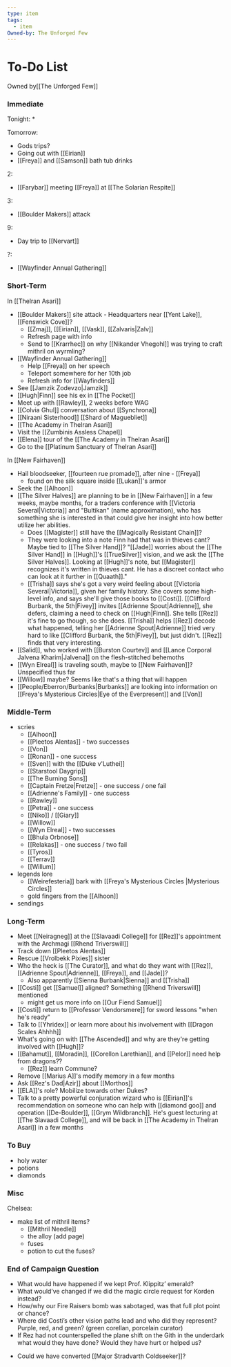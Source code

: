 ```yaml
---
type: item
tags:
  - item
Owned-by: The Unforged Few
---
```

# To-Do List
<span class="dataview inline-field"><span class="inline-field-key">Owned by</span><span class="inline-field-value">[[The Unforged Few]]</span></span>

### Immediate

Tonight:
* 

Tomorrow:
* Gods trips? 
* Going out with [[Eirian]] 
* [[Freya]] and [[Samson]] bath tub drinks

2:
* [[Farybar]] meeting [[Freya]] at [[The Solarian Respite]]

3:
* [[Boulder Makers]] attack

9:
* Day trip to [[Nervart]] 

?:
* [[Wayfinder Annual Gathering]]

### Short-Term
In [[Thelran Asari]]
 * [[Boulder Makers]] site attack - Headquarters near [[Yent Lake]], [[Fenswick Cove]]?
	 * [[Zmaj]], [[Eirian]], [[Vask]], [[Zalvaris|Zalv]]
	 * Refresh page with info
	 * Send to [[Krarrhec]] on why [[Nikander Vhegohl]] was trying to craft mithril on wyrmling?
 * [[Wayfinder Annual Gathering]]
	 * Help [[Freya]] on her speech
	 * Teleport somewhere for her 10th job
	 * Refresh info for [[Wayfinders]] 
 * See [[Jamzik Zodevzo|Jamzik]]
 * [[Hugh|Finn]] see his ex in [[The Pocket]]
 * Meet up with [[Rawley]], 2 weeks before WAG
 * [[Colvia Ghul]] conversation about [[Synchrona]]
 * [[Niraani Sisterhood]] [[Shard of Maguebliet]] 
 * [[The Academy in Thelran Asari]] 
 * Visit the [[Zumbinis Assless Chapel]] 
 * [[Elena]] tour of the [[The Academy in Thelran Asari]] 
 * Go to the [[Platinum Sanctuary of Thelran Asari]]

In [[New Fairhaven]]
* Hail bloodseeker, [[fourteen rue promade]], after nine - [[Freya]]
	* found on the silk square inside [[Lukan]]'s armor
* Seek the [[Alhoon]] 
* [[The Silver Halves]] are planning to be in [[New Fairhaven]] in a few weeks, maybe months, for a traders conference with [[Victoria Several|Victoria]] and "Bultikan" (name approximation), who has something she is interested in that could give her insight into how better utilize her abilities.
	* Does [[Magister]] still have the [[Magically Resistant Chain]]? 
	* They were looking into a note Finn had that was in thieves cant? Maybe tied to [[The Silver Hand]]? "[[Jade]] worries about the [[The Silver Hand]] in [[Hugh]]'s [[TrueSilver]] vision, and we ask the [[The Silver Halves]]. Looking at [[Hugh]]'s note, but [[Magister]] recognizes it's written in thieves cant. He has a discreet contact who can look at it further in [[Quaath]]."
	* [[Trisha]] says she's got a very weird feeling about [[Victoria Several|Victoria]], given her family history. She covers some high-level info, and says she'll give those books to [[Costi]]. [[Clifford Burbank, the 5th|Fivey]] invites [[Adrienne Spout|Adrienne]], she defers, claiming a need to check on [[Hugh|Finn]]. She tells [[Rez]] it's fine to go though, so she does. [[Trisha]] helps [[Rez]] decode what happened, telling her [[Adrienne Spout|Adrienne]] tried very hard to like [[Clifford Burbank, the 5th|Fivey]], but just didn't. [[Rez]] finds that very interesting. 
* [[Salid]], who worked with [[Burston Courtev]] and [[Lance Corporal Jalvena Kharim|Jalvena]] on the flesh-stitched behemoths
* [[Wyn Elreal]] is traveling south, maybe to [[New Fairhaven]]? Unspecified thus far
* [[Willow]] maybe? Seems like that's a thing that will happen
* [[People/Eberron/Burbanks|Burbanks]] are looking into information on [[Freya's Mysterious Circles|Eye of the Everpresent]] and [[Von]]

### Middle-Term
* scries
	* [[Alhoon]]
	* [[Pleetos Alentas]] - two successes
	* [[Von]]
	* [[Ronan]] - one success
	* [[Sven]] with the [[Duke v'Luthei]]
	* [[Starstool Daygrip]]
	* [[The Burning Sons]] 
	* [[Captain Fretze|Fretze]] - one success / one fail
	* [[Adrienne's Family]] - one success
	* [[Rawley]] 
	* [[Petra]] - one success
	* [[Niko]] / [[Giary]]
	* [[Willow]] 
	* [[Wyn Elreal]] - two successes
	* [[Bhula Orbnose]]
	* [[Relakas]] -  one success / two fail
	* [[Tyros]]
	* [[Terrav]]
	* [[Willum]]
* legends lore
	* [[Weirefesteria]] bark with [[Freya's Mysterious Circles |Mysterious Circles]]
	* gold fingers from the [[Alhoon]]
* sendings

### Long-Term
* Meet [[Neiragneg]] at the [[Slavaadi College]] for [[Rez]]'s appointment with the Archmagi [[Rhend Triverswill]]
* Track down [[Pleetos Alentas]]
* Rescue [[Vrolbekk Pixies]] sister
* Who the heck is [[The Curator]], and what do they want with [[Rez]], [[Adrienne Spout|Adrienne]], [[Freya]], and [[Jade]]? 
	* Also apparently [[Sienna Burbank|Sienna]] and [[Trisha]]
* [[Costi]] get [[Samuel]] aligned? Something [[Rhend Triverswill]] mentioned
	* might get us more info on [[Our Fiend Samuel]]
*  [[Costi]] return to [[Professor Vendorsmere]] for sword lessons "when he's ready"
* Talk to [[Yhridex]] or learn more about his involvement with [[Dragon Scales Ahhhh]]
* What's going on with [[The Ascended]] and why are they're getting involved with [[Hugh]]?
*  [[Bahamut]], [[Moradin]], [[Corellon Larethian]], and [[Pelor]] need help from dragons??
	* [[Rez]] learn Commune?
*  Remove [[Marius A]]'s modify memory in a few months
* Ask [[Rez's Dad|Azir]] about [[Morthos]]
* [[ELA]]'s role? Mobilize towards other Dukes?
* Talk to a pretty powerful conjuration wizard who is [[Eirian]]'s recommendation on someone who can help with [[diamond goo]] and operation [[De-Boulder]], [[Grym Wildbranch]]. He's guest lecturing at [[The Slavaadi College]], and will be back in [[The Academy in Thelran Asari]] in a few months

### To Buy
* holy water
* potions
* diamonds

### Misc

Chelsea:
* make list of mithril items? 
	* [[Mithril Needle]]
	* the alloy (add page)
	* fuses
	* potion to cut the fuses?

### End of Campaign Question
- What would have happened if we kept Prof. Klippitz’ emerald?
- What would’ve changed if we did the magic circle request for Korden instead? 
- How/why our Fire Raisers bomb was sabotaged, was that full plot point or chance?
- Where did Costi’s other vision paths lead and who did they represent? Purple, red, and green? (green corellan, porcelain curator)
- If Rez had not counterspelled the plane shift on the Gith in the underdark what would they have done? Would they have hurt or helped us?
* Could we have converted [[Major Stradvarth Coldseeker]]?